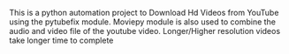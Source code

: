 This is a python automation project to Download Hd Videos from YouTube using the pytubefix module. 
Moviepy module is also used to combine the audio and video file of the youtube video. Longer/Higher resolution videos take longer time to complete
